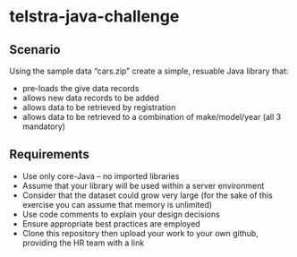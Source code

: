 # telstra-java-challenge

## Scenario 

Using the sample data “cars.zip” create a simple, resuable Java library that: 

 
- pre-loads the give data records 
- allows new data records to be added 
- allows data to be retrieved by registration  
- allows data to be retrieved to a combination of make/model/year (all 3 mandatory)

## Requirements 

- Use only core-Java – no imported libraries 
- Assume that your library will be used within a server environment 
- Consider that the dataset could grow very large (for the sake of this exercise you can assume that memory is unlimited) 
- Use code comments to explain your design decisions 
- Ensure appropriate best practices are employed  
- Clone this repository then upload your work to your own github, providing the HR team with a link

